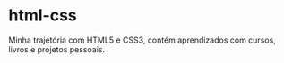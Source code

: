 # html-css
 Minha trajetória com HTML5 e CSS3, contém aprendizados com cursos, livros e projetos pessoais.
